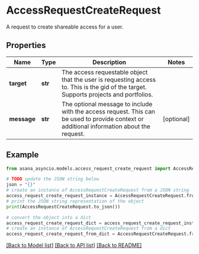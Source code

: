 # AccessRequestCreateRequest

A request to create shareable access for a user.

## Properties

Name | Type | Description | Notes
------------ | ------------- | ------------- | -------------
**target** | **str** | The access requestable object that the user is requesting access to. This is the gid of the target. Supports projects and portfolios. | 
**message** | **str** | The optional message to include with the access request. This can be used to provide context or additional information about the request. | [optional] 

## Example

```python
from asana_asyncio.models.access_request_create_request import AccessRequestCreateRequest

# TODO update the JSON string below
json = "{}"
# create an instance of AccessRequestCreateRequest from a JSON string
access_request_create_request_instance = AccessRequestCreateRequest.from_json(json)
# print the JSON string representation of the object
print(AccessRequestCreateRequest.to_json())

# convert the object into a dict
access_request_create_request_dict = access_request_create_request_instance.to_dict()
# create an instance of AccessRequestCreateRequest from a dict
access_request_create_request_from_dict = AccessRequestCreateRequest.from_dict(access_request_create_request_dict)
```
[[Back to Model list]](../README.md#documentation-for-models) [[Back to API list]](../README.md#documentation-for-api-endpoints) [[Back to README]](../README.md)


